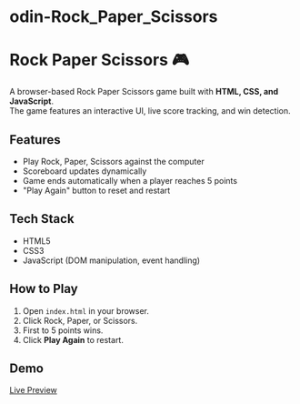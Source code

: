 # odin-Rock_Paper_Scissors

# Rock Paper Scissors 🎮  

A browser-based Rock Paper Scissors game built with **HTML, CSS, and JavaScript**.  
The game features an interactive UI, live score tracking, and win detection.  

## Features  
- Play Rock, Paper, Scissors against the computer  
- Scoreboard updates dynamically  
- Game ends automatically when a player reaches 5 points  
- "Play Again" button to reset and restart  

## Tech Stack  
- HTML5  
- CSS3  
- JavaScript (DOM manipulation, event handling)  

## How to Play  
1. Open `index.html` in your browser.  
2. Click Rock, Paper, or Scissors.  
3. First to 5 points wins.  
4. Click **Play Again** to restart.  

## Demo  
[Live Preview](https://shoiyan.github.io/odin-Rock_Paper_Scissors/)  
